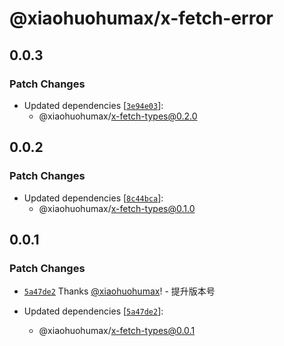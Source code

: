 # @xiaohuohumax/x-fetch-error

## 0.0.3

### Patch Changes

- Updated dependencies [[`3e94e03`](https://github.com/xiaohuohumax/x-fetch/commit/3e94e0399d7cdda16eaeeca6c8efc488dd5d350b)]:
  - @xiaohuohumax/x-fetch-types@0.2.0

## 0.0.2

### Patch Changes

- Updated dependencies [[`8c44bca`](https://github.com/xiaohuohumax/x-fetch/commit/8c44bca2e13f57314f9e8eaf7b77774d5a71cd21)]:
  - @xiaohuohumax/x-fetch-types@0.1.0

## 0.0.1

### Patch Changes

- [`5a47de2`](https://github.com/xiaohuohumax/x-fetch/commit/5a47de284bfe1d20b7e101982f76fb30cbc4a71c) Thanks [@xiaohuohumax](https://github.com/xiaohuohumax)! - 提升版本号

- Updated dependencies [[`5a47de2`](https://github.com/xiaohuohumax/x-fetch/commit/5a47de284bfe1d20b7e101982f76fb30cbc4a71c)]:
  - @xiaohuohumax/x-fetch-types@0.0.1
